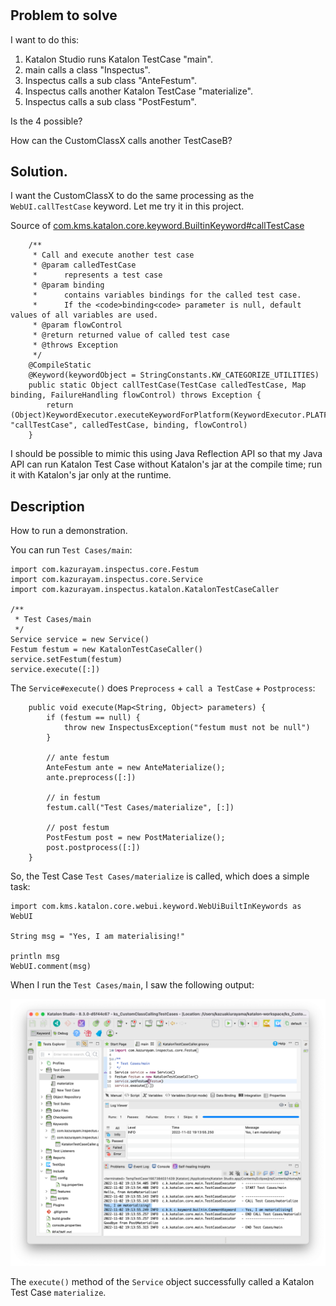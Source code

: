 #

## Problem to solve

I want to do this:

1. Katalon Studio runs Katalon TestCase "main".
2. main calls a class "Inspectus".
3. Inspectus calls a sub class "AnteFestum".
4. Inspectus calls another Katalon TestCase "materialize".
5. Inspectus calls a sub class "PostFestum".

Is the 4 possible?

How can the CustomClassX calls another TestCaseB?

## Solution.

I want the CustomClassX to do the same processing as the `WebUI.callTestCase` keyword. Let me try it in this project.

Source of [com.kms.katalon.core.keyword.BuiltinKeyword#callTestCase](https://api-docs.katalon.com/com/kms/katalon/core/keyword/BuiltinKeywords.html#callTestCase(com.kms.katalon.core.testcase.TestCase,%20java.util.Map))

```
    /**
     * Call and execute another test case
     * @param calledTestCase
     *      represents a test case
     * @param binding
     *      contains variables bindings for the called test case.
     *      If the <code>binding<code> parameter is null, default values of all variables are used.
     * @param flowControl
     * @return returned value of called test case
     * @throws Exception
     */
    @CompileStatic
    @Keyword(keywordObject = StringConstants.KW_CATEGORIZE_UTILITIES)
    public static Object callTestCase(TestCase calledTestCase, Map binding, FailureHandling flowControl) throws Exception {
        return (Object)KeywordExecutor.executeKeywordForPlatform(KeywordExecutor.PLATFORM_BUILT_IN, "callTestCase", calledTestCase, binding, flowControl)
    }

```

I should be possible to mimic this using Java Reflection API so that
my Java API can run Katalon Test Case without Katalon's jar at the compile time;
run it with Katalon's jar only at the runtime.


## Description

How to run a demonstration.

You can run `Test Cases/main`:

```
import com.kazurayam.inspectus.core.Festum
import com.kazurayam.inspectus.core.Service
import com.kazurayam.inspectus.katalon.KatalonTestCaseCaller

/**
 * Test Cases/main
 */
Service service = new Service()
Festum festum = new KatalonTestCaseCaller()
service.setFestum(festum)
service.execute([:])
```

The `Service#execute()` does `Preprocess` + `call a TestCase` + `Postprocess`:

```
	public void execute(Map<String, Object> parameters) {
		if (festum == null) {
			throw new InspectusException("festum must not be null")
		}

		// ante festum
		AnteFestum ante = new AnteMaterialize();
		ante.preprocess([:])

		// in festum
		festum.call("Test Cases/materialize", [:])

		// post festum
		PostFestum post = new PostMaterialize();
		post.postprocess([:])
	}
```

So, the Test Case `Test Cases/materialize` is called, which does a simple task:

```
import com.kms.katalon.core.webui.keyword.WebUiBuiltInKeywords as WebUI

String msg = "Yes, I am materialising!"

println msg
WebUI.comment(msg)
```

When I run the `Test Cases/main`, I saw the following output:

![Success](docs/images/Service_class_called_a_TestCase_materialize.png)

The `execute()` method of the `Service` object successfully called a Katalon Test Case `materialize`.

